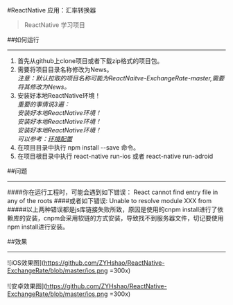 #ReactNative 应用：汇率转换器
>ReactNative 学习项目

##如何运行
***
1. 首先从github上clone项目或者下载zip格式的项目包。
2. 需要将项目目录名称修改为News。<br/>
*注意：默认拉取的项目名称可能为ReactNaitve-ExchangeRate-master,需要将其修改为News。*
3. 安装好本地ReactNative环境！<br/>
*重要的事情说3遍：<br/>
安装好本地ReactNative环境！<br/>
安装好本地ReactNative环境！<br/>
安装好本地ReactNative环境！<br/>
可以参考：[环境配置](http://reactnative.cn/docs/0.39/getting-started.html)*
4. 在项目目录中执行 npm install --save 命令。
5. 在项目根目录中执行 react-native run-ios 或者 react-native run-adroid

##问题
***
####你在运行工程时，可能会遇到如下错误：
React cannot find entry file in any of the roots
####或者如下错误:
Unable to resolve module XXX from<br/>
#####以上两种错误都是js库链接失败所致，原因是使用的cnpm install进行了依赖库的安装，cnpm会采用软链的方式安装，导致找不到服务器文件，切记要使用npm install进行安装。

##效果
***
![iOS效果图](https://github.com/ZYHshao/ReactNative-ExchangeRate/blob/master/ios.png  =300x)
<br/>
<br/>
![安卓效果图](https://github.com/ZYHshao/ReactNative-ExchangeRate/blob/master/ios.png  =300x)